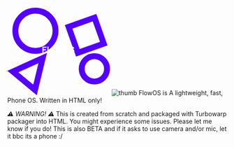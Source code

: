 <svg version="1.1" xmlns="http://www.w3.org/2000/svg" xmlns:xlink="http://www.w3.org/1999/xlink" width="235.10335" height="200.10462" viewBox="0,0,235.10335,200.10462"><g transform="translate(-115.94421,-75.05801)"><g data-paper-data="{&quot;isPaintingLayer&quot;:true}" fill-rule="nonzero" stroke-linecap="butt" stroke-linejoin="miter" stroke-miterlimit="10" stroke-dasharray="" stroke-dashoffset="0" style="mix-blend-mode: normal"><g fill="none" stroke="#5500ff" stroke-width="13.5"><path d="M226.29756,127.80802c0,25.4051 -20.5949,46 -46,46c-25.4051,0 -46,-20.5949 -46,-46c0,-25.4051 20.5949,-46 46,-46c25.4051,0 46,20.5949 46,46z"/><path d="M344.29756,214.80802c0,16.016 -12.984,29 -29,29c-16.016,0 -29,-12.984 -29,-29c0,-16.016 12.984,-29 29,-29c16.016,0 29,12.984 29,29z"/><path d="M196.99276,190.05902l-17.6641,73.015l-50.75738,-42.005z"/><path d="M256.29756,118.93502l59.352,-21.127l21.127,59.3519l-59.352,21.127z"/></g><path d="M226.52546,178.44542l-3.2731,-10.2462h2.5005l1.8704,6.8511l2.0126,-6.8511h2.2972l2.0127,6.8511l1.8908,-6.8511h2.48l-3.253,10.2462h-2.2156l-2.0533,-6.8918l-2.0736,6.8918z" fill="#ffffff" stroke="none" stroke-width="1"/><path d="M217.44916,178.60802c-3.1308,0 -5.3671,-2.2363 -5.3671,-5.2857c0,-3.0495 2.2363,-5.2857 5.3671,-5.2857c3.1104,0 5.3467,2.2362 5.3467,5.2857c0,3.0494 -2.2363,5.2857 -5.3467,5.2857zM217.44916,176.45312c1.6873,0 2.8258,-1.2808 2.8258,-3.1308c0,-1.85 -1.1385,-3.1308 -2.8258,-3.1308c-1.7077,0 -2.8462,1.2808 -2.8462,3.1308c0,1.85 1.1385,3.1308 2.8462,3.1308z" fill="#ffffff" stroke="none" stroke-width="1"/><path d="M207.77036,178.44542v-14.6374h2.4802v14.6374z" fill="#ffffff" stroke="none" stroke-width="1"/><path d="M196.29756,178.44542v-14.2308h9.4736v2.3176h-6.7901v3.6187h5.4484v2.3176h-5.4484v5.9769z" fill="#ffffff" stroke="none" stroke-width="1"/><path d="M264.25256,178.60802c-3.233,0 -5.347,-1.9516 -5.489,-4.9401h2.581c0.143,1.5857 1.2,2.6022 2.908,2.6022c1.524,0 2.581,-0.6099 2.581,-1.8703c0,-3.0495 -7.644,-0.9352 -7.644,-6.3836c0,-2.3379 2.013,-3.9642 4.9,-3.9642c3.009,0 5.042,1.728 5.164,4.3912h-2.562c-0.122,-1.2401 -1.098,-2.0737 -2.602,-2.0737c-1.403,0 -2.277,0.6506 -2.277,1.6467c0,3.1511 7.746,0.7929 7.746,6.3429c0,2.6429 -2.176,4.2489 -5.306,4.2489z" fill="#ffffff" stroke="none" stroke-width="1"/><path d="M250.29956,178.60802c-4.147,0 -7.196,-3.0901 -7.196,-7.278c0,-4.1879 3.049,-7.278 7.196,-7.278c4.127,0 7.177,3.0901 7.177,7.278c0,4.1879 -3.05,7.278 -7.177,7.278zM250.27956,176.27012c2.602,0 4.493,-2.094 4.493,-4.9401c0,-2.8462 -1.891,-4.9605 -4.493,-4.9605c-2.582,0 -4.472,2.1143 -4.472,4.9605c0,2.8461 1.89,4.9401 4.472,4.9401z" fill="#ffffff" stroke="none" stroke-width="1"/></g></g></svg>  ![thumb](https://github.com/user-attachments/assets/0d3f61e9-dc51-49f5-bba2-953d5704c158) 
FlowOS is A lightweight, fast, Phone OS. Written in HTML only! 



*⚠️ WARNING! ⚠️*
This is created from scratch and packaged with Turbowarp packager into HTML. You might experience some issues. Please let me know if you do! This is also BETA and if it asks to use camera and/or mic, let it bbc its a phone :/
